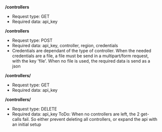 **/controllers**
* Request type: GET
* Required data: api_key

**/controllers**
* Request type: POST
* Required data: api_key, controller, region, credentials 
* Credentials are dependant of the type of controller. When the needed credentials are a file, a file must be send in a multipart/form request, with
the key 'file'. When no file is used, the required data is send as a json

**/controllers/<controller>**
* Request type: GET
* Required data: api_key

**/controllers/<controller>**
* Request type: DELETE
* Required data: api_key
ToDo: When no controllers are left, the 2 get-calls fail. So either prevent deleting all controllers, or expand the api with an initial setup

